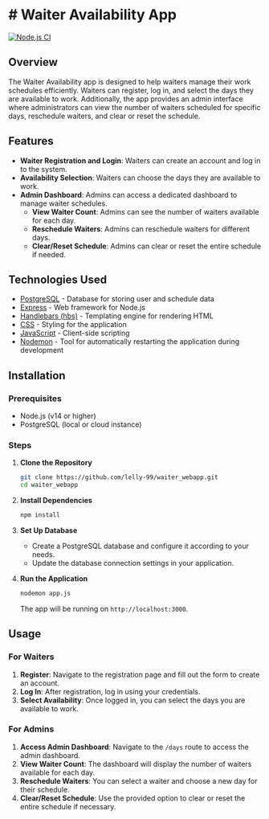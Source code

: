 # # Waiter Availability App
[![Node.js CI](https://github.com/lelly-99/waiter_webapp/actions/workflows/node.js.yml/badge.svg)](https://github.com/lelly-99/waiter_webapp/actions/workflows/node.js.yml)


## Overview
The Waiter Availability app is designed to help waiters manage their work schedules efficiently. Waiters can register, log in, and select the days they are available to work. Additionally, the app provides an admin interface where administrators can view the number of waiters scheduled for specific days, reschedule waiters, and clear or reset the schedule.

## Features
- **Waiter Registration and Login**: Waiters can create an account and log in to the system.
- **Availability Selection**: Waiters can choose the days they are available to work.
- **Admin Dashboard**: Admins can access a dedicated dashboard to manage waiter schedules.
  - **View Waiter Count**: Admins can see the number of waiters available for each day.
  - **Reschedule Waiters**: Admins can reschedule waiters for different days.
  - **Clear/Reset Schedule**: Admins can clear or reset the entire schedule if needed.

## Technologies Used
- [PostgreSQL](https://www.postgresql.org/) - Database for storing user and schedule data
- [Express](https://expressjs.com/) - Web framework for Node.js
- [Handlebars (hbs)](https://handlebarsjs.com/) - Templating engine for rendering HTML
- [CSS](https://www.w3schools.com/css/) - Styling for the application
- [JavaScript](https://www.javascript.com/) - Client-side scripting
- [Nodemon](https://nodemon.io/) - Tool for automatically restarting the application during development

## Installation

### Prerequisites
- Node.js (v14 or higher)
- PostgreSQL (local or cloud instance)

### Steps
1. **Clone the Repository**
   ```bash
   git clone https://github.com/lelly-99/waiter_webapp.git
   cd waiter_webapp
   ```

2. **Install Dependencies**
   ```bash
   npm install
   ```

3. **Set Up Database**
   - Create a PostgreSQL database and configure it according to your needs.
   - Update the database connection settings in your application.

4. **Run the Application**
   ```bash
   nodemon app.js
   ```
   The app will be running on `http://localhost:3000`.

## Usage

### For Waiters
1. **Register**: Navigate to the registration page and fill out the form to create an account.
2. **Log In**: After registration, log in using your credentials.
3. **Select Availability**: Once logged in, you can select the days you are available to work.

### For Admins
1. **Access Admin Dashboard**: Navigate to the `/days` route to access the admin dashboard.
2. **View Waiter Count**: The dashboard will display the number of waiters available for each day.
3. **Reschedule Waiters**: You can select a waiter and choose a new day for their schedule.
4. **Clear/Reset Schedule**: Use the provided option to clear or reset the entire schedule if necessary.


